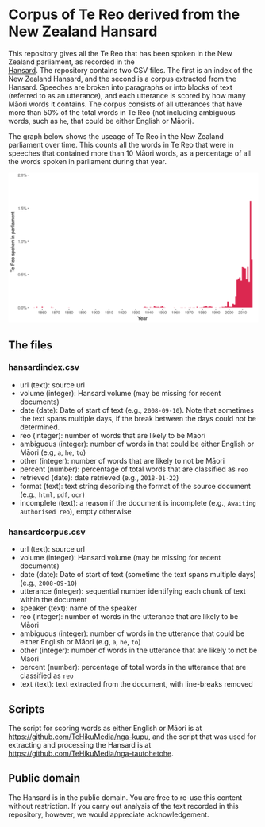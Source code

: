 # Corpus of Te Reo derived from the New Zealand Hansard

This repository gives all the Te Reo that has been spoken in the New Zealand parliament, as recorded in the \
[Hansard](https://www.parliament.nz/en/pb/hansard-debates/). The repository contains
two CSV files. The first is an index of the New Zealand Hansard, and the second is a corpus extracted from the Hansard. Speeches are broken into paragraphs or into blocks of text (referred to as an utterance), and each utterance is scored 
by how many Māori words it contains. The corpus consists of all utterances that have more than 50% of the total words in Te Reo (not including ambiguous words, such as `he`, that could be either English or Māori).

The graph below shows the useage of Te Reo in the New Zealand parliament over time. This counts all the words in Te Reo that were in speeches that contained more than 10 Māori words, as a percentage of all the words spoken in parliament during that year. 

![Te reo usage in the New Zealand parliament](https://github.com/TeHikuMedia/nga-tautohetohe-reo/blob/master/plot/reo-speeches-by-year.png)

## The files

### hansardindex.csv
* url (text): source url
* volume (integer): Hansard volume (may be missing for recent documents)
* date (date): Date of start of text (e.g., `2008-09-10`). Note that sometimes the text spans multiple days, if the break between the days could not be determined.
* reo (integer): number of words that are likely to be Māori
* ambiguous (integer): number of words in that could be either English or Māori (e.g, `a`, `he`, `to`)
* other (integer): number of words that are likely to not be Māori
* percent (number): percentage of total words that are classified as `reo`
* retrieved (date):  date retrieved (e.g., `2018-01-22`)
* format (text): text string describing the format of the source document (e.g., `html`, `pdf`, `ocr`)
* incomplete (text): a reason if the document is incomplete (e.g., `Awaiting authorised reo`), empty otherwise

### hansardcorpus.csv
* url (text): source url
* volume (integer): Hansard volume (may be missing for recent documents)
* date (date): Date of start of text (sometime the text spans multiple days) (e.g., `2008-09-10`)
* utterance (integer): sequential number identifying each chunk of text within the document
* speaker (text): name of the speaker
* reo (integer): number of words in the utterance that are likely to be Māori
* ambiguous (integer): number of words in the utterance that could be either English or Māori (e.g, `a`, `he`, `to`)
* other (integer): number of words in the utterance that are likely to not be Māori
* percent (number): percentage of total words in the utterance that are classified as `reo`
* text (text): text extracted from the document, with line-breaks removed

## Scripts
The script for scoring words as either English or Māori is at https://github.com/TeHikuMedia/nga-kupu, and the script that was used for extracting and processing the Hansard is at https://github.com/TeHikuMedia/nga-tautohetohe.

## Public domain
The Hansard is in the public domain. You are free to re-use this content without restriction. If you carry out analysis of the text recorded in this repository, however, we would appreciate acknowledgement.

